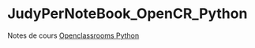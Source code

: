 # JudyPerNoteBook_OpenCR_Python
Notes de cours [Openclassrooms Python](https://openclassrooms.com/fr/courses/6204541-initiez-vous-a-python-pour-lanalyse-de-donnees) 
